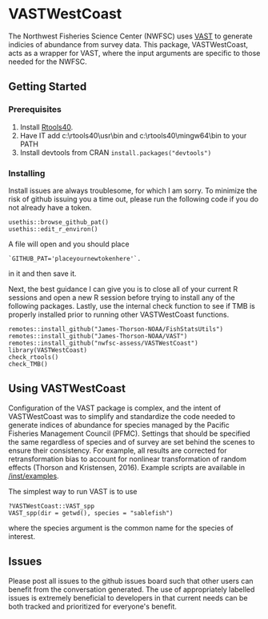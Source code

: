 # VASTWestCoast

The Northwest Fisheries Science Center (NWFSC) uses
[VAST](https://github.com/James-Thorson-NOAA/VAST)
to generate indicies of abundance from survey data.
This package, VASTWestCoast, acts as a wrapper for VAST,
where the input arguments are specific to those needed for the NWFSC.

## Getting Started

### Prerequisites
1. Install [Rtools40](https://cran.r-project.org/bin/).
2. Have IT add c:\rtools40\usr\bin and c:\rtools40\mingw64\bin to your PATH
3. Install devtools from CRAN `install.packages("devtools")`

### Installing
Install issues are always troublesome, for which I am sorry.
To minimize the risk of github issuing you a time out, please run the following
code if you do not already have a token.
```
usethis::browse_github_pat()
usethis::edit_r_environ()
```
A file will open and you should place
```
`GITHUB_PAT='placeyournewtokenhere'`.
```
in it and then save it.

Next, the best guidance I can give you is to close all of your current R sessions and
open a new R session before trying to install any of the following packages.
Lastly, use the internal check function to see if TMB is properly installed
prior to running other VASTWestCoast functions.
```
remotes::install_github("James-Thorson-NOAA/FishStatsUtils")
remotes::install_github("James-Thorson-NOAA/VAST")
remotes::install_github("nwfsc-assess/VASTWestCoast")
library(VASTWestCoast)
check_rtools()
check_TMB()
```

## Using VASTWestCoast
Configuration of the VAST package is complex,
and the intent of VASTWestCoast was to simplify and standardize
the code needed to generate indices of abundance for species managed by the
Pacific Fisheries Management Council (PFMC).
Settings that should be specified the same regardless of species and of survey
are set behind the scenes to ensure their consistency.
For example, all results are corrected for retransformation bias to account for
nonlinear transformation of random effects (Thorson and Kristensen, 2016).
Example scripts are available in
[/inst/examples](https://github.com/nwfsc-assess/VASTWestCoast/tree/master/inst/examples).

The simplest way to run VAST is to use
```
?VASTWestCoast::VAST_spp
VAST_spp(dir = getwd(), species = "sablefish")
```
where the species argument is the common name for the species of interest.

## Issues
Please post all issues to the github issues board
such that other users can benefit from the conversation generated.
The use of appropriately labelled issues is extremely beneficial to developers
in that current needs can be both tracked and prioritized for everyone's benefit.
